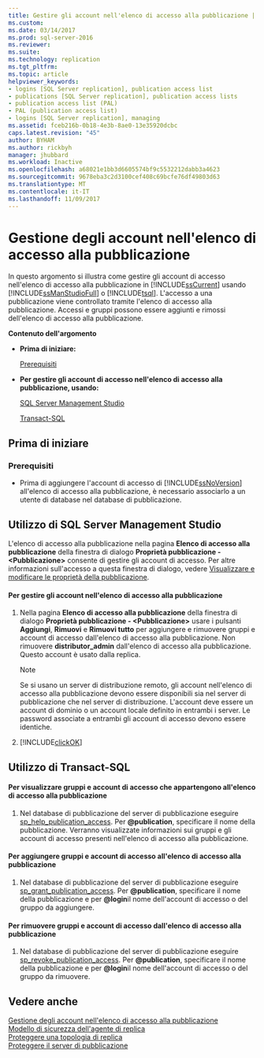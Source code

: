 ```yaml
---
title: Gestire gli account nell'elenco di accesso alla pubblicazione | Microsoft Docs
ms.custom: 
ms.date: 03/14/2017
ms.prod: sql-server-2016
ms.reviewer: 
ms.suite: 
ms.technology: replication
ms.tgt_pltfrm: 
ms.topic: article
helpviewer_keywords:
- logins [SQL Server replication], publication access list
- publications [SQL Server replication], publication access lists
- publication access list (PAL)
- PAL (publication access list)
- logins [SQL Server replication], managing
ms.assetid: fceb216b-0b18-4e3b-8ae0-13e35920dcbc
caps.latest.revision: "45"
author: BYHAM
ms.author: rickbyh
manager: jhubbard
ms.workload: Inactive
ms.openlocfilehash: a68021e1bb3d6605574bf9c5532212dabb3a4623
ms.sourcegitcommit: 9678eba3c2d3100cef408c69bcfe76df49803d63
ms.translationtype: MT
ms.contentlocale: it-IT
ms.lasthandoff: 11/09/2017
---
```

# <a name="manage-logins-in-the-publication-access-list"></a>Gestione degli account nell'elenco di accesso alla pubblicazione
  In questo argomento si illustra come gestire gli account di accesso nell'elenco di accesso alla pubblicazione in [!INCLUDE[ssCurrent](../../../includes/sscurrent-md.md)] usando [!INCLUDE[ssManStudioFull](../../../includes/ssmanstudiofull-md.md)] o [!INCLUDE[tsql](../../../includes/tsql-md.md)]. L'accesso a una pubblicazione viene controllato tramite l'elenco di accesso alla pubblicazione. Accessi e gruppi possono essere aggiunti e rimossi dell'elenco di accesso alla pubblicazione.  
  
 **Contenuto dell'argomento**  
  
-   **Prima di iniziare:**  
  
     [Prerequisiti](#Prerequisites)  
  
-   **Per gestire gli account di accesso nell'elenco di accesso alla pubblicazione, usando:**  
  
     [SQL Server Management Studio](#SSMSProcedure)  
  
     [Transact-SQL](#TsqlProcedure)  
  
##  <a name="BeforeYouBegin"></a> Prima di iniziare  
  
###  <a name="Prerequisites"></a> Prerequisiti  
  
-   Prima di aggiungere l'account di accesso di [!INCLUDE[ssNoVersion](../../../includes/ssnoversion-md.md)] all'elenco di accesso alla pubblicazione, è necessario associarlo a un utente di database nel database di pubblicazione.  
  
##  <a name="SSMSProcedure"></a> Utilizzo di SQL Server Management Studio  
 L'elenco di accesso alla pubblicazione nella pagina **Elenco di accesso alla pubblicazione** della finestra di dialogo **Proprietà pubblicazione - \<Pubblicazione>** consente di gestire gli account di accesso. Per altre informazioni sull'accesso a questa finestra di dialogo, vedere [Visualizzare e modificare le proprietà della pubblicazione](../../../relational-databases/replication/publish/view-and-modify-publication-properties.md).  
  
#### <a name="to-manage-logins-in-the-pal"></a>Per gestire gli account nell'elenco di accesso alla pubblicazione  
  
1.  Nella pagina **Elenco di accesso alla pubblicazione** della finestra di dialogo **Proprietà pubblicazione - \<Pubblicazione>** usare i pulsanti **Aggiungi**, **Rimuovi**  e **Rimuovi tutto** per aggiungere e rimuovere gruppi e account di accesso dall'elenco di accesso alla pubblicazione. Non rimuovere **distributor_admin** dall'elenco di accesso alla pubblicazione. Questo account è usato dalla replica.  
  
    > [!NOTE]  
    >  Se si usano un server di distribuzione remoto, gli account nell'elenco di accesso alla pubblicazione devono essere disponibili sia nel server di pubblicazione che nel server di distribuzione. L'account deve essere un account di dominio o un account locale definito in entrambi i server. Le password associate a entrambi gli account di accesso devono essere identiche.  
  
2.  [!INCLUDE[clickOK](../../../includes/clickok-md.md)]  
  
##  <a name="TsqlProcedure"></a> Utilizzo di Transact-SQL  
  
#### <a name="to-view-groups-and-logins-that-belong-to-the-pal"></a>Per visualizzare gruppi e account di accesso che appartengono all'elenco di accesso alla pubblicazione  
  
1.  Nel database di pubblicazione del server di pubblicazione eseguire [sp_help_publication_access](../../../relational-databases/system-stored-procedures/sp-help-publication-access-transact-sql.md). Per **@publication**, specificare il nome della pubblicazione. Verranno visualizzate informazioni sui gruppi e gli account di accesso presenti nell'elenco di accesso alla pubblicazione.  
  
#### <a name="to-add-groups-and-logins-to-the-pal"></a>Per aggiungere gruppi e account di accesso all'elenco di accesso alla pubblicazione  
  
1.  Nel database di pubblicazione del server di pubblicazione eseguire [sp_grant_publication_access](../../../relational-databases/system-stored-procedures/sp-grant-publication-access-transact-sql.md). Per **@publication**, specificare il nome della pubblicazione e per **@login**il nome dell'account di accesso o del gruppo da aggiungere.  
  
#### <a name="to-remove-groups-and-logins-from-the-pal"></a>Per rimuovere gruppi e account di accesso dall'elenco di accesso alla pubblicazione  
  
1.  Nel database di pubblicazione del server di pubblicazione eseguire [sp_revoke_publication_access](../../../relational-databases/system-stored-procedures/sp-revoke-publication-access-transact-sql.md). Per **@publication**, specificare il nome della pubblicazione e per **@login**il nome dell'account di accesso o del gruppo da rimuovere.  
  
## <a name="see-also"></a>Vedere anche  
 [Gestione degli account nell'elenco di accesso alla pubblicazione](../../../relational-databases/replication/security/manage-logins-in-the-publication-access-list.md)   
 [Modello di sicurezza dell'agente di replica](../../../relational-databases/replication/security/replication-agent-security-model.md)   
 [Proteggere una topologia di replica](../../../relational-databases/replication/security/secure-a-replication-topology.md)   
 [Proteggere il server di pubblicazione](../../../relational-databases/replication/security/secure-the-publisher.md)  
  
  
